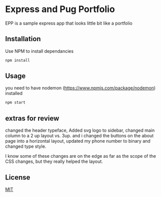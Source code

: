 # Express and Pug Portfolio

EPP is a sample express app that looks little bit like a portfolio

## Installation

Use NPM to install dependancies

```bash
npm install
```

## Usage
you need to have nodemon (https://www.npmjs.com/package/nodemon) installed
```bash
npm start
```

## extras for review
changed the header typeface, Added svg logo to sidebar, changed main column to a 2 up layout vs. 3up. and i changed the buttons on the about page into a horizontal layout, updated my phone number to binary and changed type style.

I know some of these changes are on the edge as far as the scope of the CSS changes, but they really helped the layout.

## License
[MIT](https://choosealicense.com/licenses/mit/)
